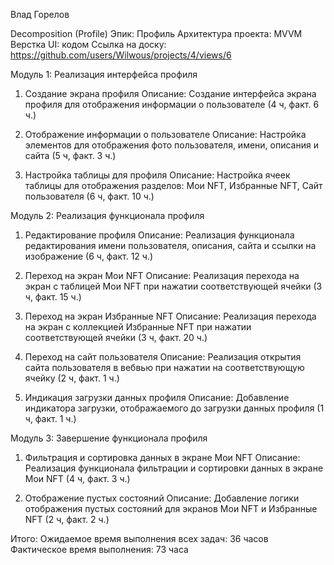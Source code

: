 Влад Горелов

Decomposition (Profile)
Эпик: Профиль
Архитектура проекта: MVVM
Верстка UI: кодом
Ссылка на доску: https://github.com/users/Wilwous/projects/4/views/6

Модуль 1: Реализация интерфейса профиля

1. Создание экрана профиля
Описание: Создание интерфейса экрана профиля для отображения информации о пользователе
(4 ч, факт. 6 ч.)

2. Отображение информации о пользователе
Описание: Настройка элементов для отображения фото пользователя, имени, описания и сайта
(5 ч, факт. 3 ч.)

3. Настройка таблицы для профиля
Описание: Настройка ячеек таблицы для отображения разделов: Мои NFT, Избранные NFT, Сайт пользователя
(6 ч, факт. 10 ч.)

Модуль 2: Реализация функционала профиля

1. Редактирование профиля
Описание: Реализация функционала редактирования имени пользователя, описания, сайта и ссылки на изображение
(6 ч, факт. 12 ч.)

2. Переход на экран Мои NFT
Описание: Реализация перехода на экран с таблицей Мои NFT при нажатии соответствующей ячейки
(3 ч, факт. 15 ч.)

3. Переход на экран Избранные NFT
Описание: Реализация перехода на экран с коллекцией Избранные NFT при нажатии соответствующей ячейки
(3 ч, факт. 20 ч.)

4. Переход на сайт пользователя
Описание: Реализация открытия сайта пользователя в вебвью при нажатии на соответствующую ячейку
(2 ч, факт. 1 ч.)

5. Индикация загрузки данных профиля
Описание: Добавление индикатора загрузки, отображаемого до загрузки данных профиля
(1 ч, факт. 1 ч.)

Модуль 3: Завершение функционала профиля

1. Фильтрация и сортировка данных в экране Мои NFT
Описание: Реализация функционала фильтрации и сортировки данных в экране Мои NFT
(4 ч, факт. 3 ч.)

2. Отображение пустых состояний
Описание: Добавление логики отображения пустых состояний для экранов Мои NFT и Избранные NFT
(2 ч, факт. 2 ч.)

Итого:
Ожидаемое время выполнения всех задач: 36 часов
Фактическое время выполнения: 73 часа

